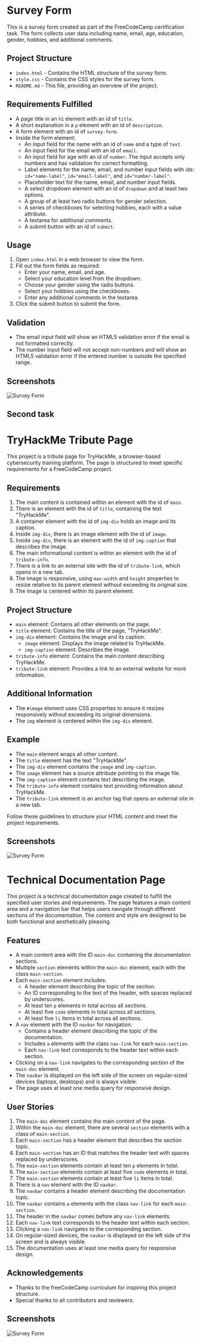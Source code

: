 # Survey Form

This is a survey form created as part of the FreeCodeCamp certification task. The form collects user data including name, email, age, education, gender, hobbies, and additional comments.

## Project Structure
- `index.html` - Contains the HTML structure of the survey form.
- `style.css` - Contains the CSS styles for the survey form.
- `README.md` - This file, providing an overview of the project.

## Requirements Fulfilled
- A page title in an `h1` element with an id of `title`.
- A short explanation in a `p` element with an id of `description`.
- A form element with an id of `survey-form`.
- Inside the form element:
  - An input field for the name with an id of `name` and a type of `text`.
  - An input field for the email with an id of `email`.
  - An input field for age with an id of `number`. The input accepts only numbers and has validation for correct formatting.
  - Label elements for the name, email, and number input fields with ids: `id="name-label"`, `id="email-label"`, and `id="number-label"`.
  - Placeholder text for the name, email, and number input fields.
  - A select dropdown element with an id of `dropdown` and at least two options.
  - A group of at least two radio buttons for gender selection.
  - A series of checkboxes for selecting hobbies, each with a value attribute.
  - A textarea for additional comments.
  - A submit button with an id of `submit`.

## Usage
1. Open `index.html` in a web browser to view the form.
2. Fill out the form fields as required:
   - Enter your name, email, and age.
   - Select your education level from the dropdown.
   - Choose your gender using the radio buttons.
   - Select your hobbies using the checkboxes.
   - Enter any additional comments in the textarea.
3. Click the submit button to submit the form.

## Validation
- The email input field will show an HTML5 validation error if the email is not formatted correctly.
- The number input field will not accept non-numbers and will show an HTML5 validation error if the entered number is outside the specified range.

## Screenshots
![Survey Form](./first.png)


## Second task

# TryHackMe Tribute Page
This project is a tribute page for TryHackMe, a browser-based cybersecurity training platform. The page is structured to meet specific requirements for a FreeCodeCamp project.

## Requirements
1. The main content is contained within an element with the id of `main`.
2. There is an element with the id of `title`, containing the text "TryHackMe".
3. A container element with the id of `img-div` holds an image and its caption.
4. Inside `img-div`, there is an image element with the id of `image`.
5. Inside `img-div`, there is an element with the id of `img-caption` that describes the image.
6. The main informational content is within an element with the id of `tribute-info`.
7. There is a link to an external site with the id of `tribute-link`, which opens in a new tab.
8. The image is responsive, using `max-width` and `height` properties to resize relative to its parent element without exceeding its original size.
9. The image is centered within its parent element.

## Project Structure
- `main` element: Contains all other elements on the page.
- `title` element: Contains the title of the page, "TryHackMe".
- `img-div` element: Contains the image and its caption.
  - `image` element: Displays the image related to TryHackMe.
  - `img-caption` element: Describes the image.
- `tribute-info` element: Contains the main content describing TryHackMe.
- `tribute-link` element: Provides a link to an external website for more information.

## Additional Information
- The `#image` element uses CSS properties to ensure it resizes responsively without exceeding its original dimensions.
- The `img` element is centered within the `img-div` element.

## Example
- The `main` element wraps all other content.
- The `title` element has the text "TryHackMe".
- The `img-div` element contains the `image` and `img-caption`.
- The `image` element has a source attribute pointing to the image file.
- The `img-caption` element contains text describing the image.
- The `tribute-info` element contains text providing information about TryHackMe.
- The `tribute-link` element is an anchor tag that opens an external site in a new tab.

Follow these guidelines to structure your HTML content and meet the project requirements.

## Screenshots
![Survey Form](./second.png)



# Technical Documentation Page

This project is a technical documentation page created to fulfill the specified user stories and requirements. The page features a main content area and a navigation bar that helps users navigate through different sections of the documentation. The content and style are designed to be both functional and aesthetically pleasing.

## Features

- A main content area with the ID `main-doc` containing the documentation sections.
- Multiple `section` elements within the `main-doc` element, each with the class `main-section`.
- Each `main-section` element includes:
  - A header element describing the topic of the section.
  - An ID corresponding to the text of the header, with spaces replaced by underscores.
  - At least ten `p` elements in total across all sections.
  - At least five `code` elements in total across all sections.
  - At least five `li` items in total across all sections.
- A `nav` element with the ID `navbar` for navigation:
  - Contains a header element describing the topic of the documentation.
  - Includes `a` elements with the class `nav-link` for each `main-section`.
  - Each `nav-link` text corresponds to the header text within each section.
- Clicking on a `nav-link` navigates to the corresponding section of the `main-doc` element.
- The `navbar` is displayed on the left side of the screen on regular-sized devices (laptops, desktops) and is always visible.
- The page uses at least one media query for responsive design.

## User Stories

1. The `main-doc` element contains the main content of the page.
2. Within the `main-doc` element, there are several `section` elements with a class of `main-section`.
3. Each `main-section` has a header element that describes the section topic.
4. Each `main-section` has an ID that matches the header text with spaces replaced by underscores.
5. The `main-section` elements contain at least ten `p` elements in total.
6. The `main-section` elements contain at least five `code` elements in total.
7. The `main-section` elements contain at least five `li` items in total.
8. There is a `nav` element with the ID `navbar`.
9. The `navbar` contains a header element describing the documentation topic.
10. The `navbar` contains `a` elements with the class `nav-link` for each `main-section`.
11. The header in the `navbar` comes before any `nav-link` elements.
12. Each `nav-link` text corresponds to the header text within each section.
13. Clicking a `nav-link` navigates to the corresponding section.
14. On regular-sized devices, the `navbar` is displayed on the left side of the screen and is always visible.
15. The documentation uses at least one media query for responsive design.

## Acknowledgements

- Thanks to the freeCodeCamp curriculum for inspiring this project structure.
- Special thanks to all contributors and reviewers.

## Screenshots
![Survey Form](./third.png)



